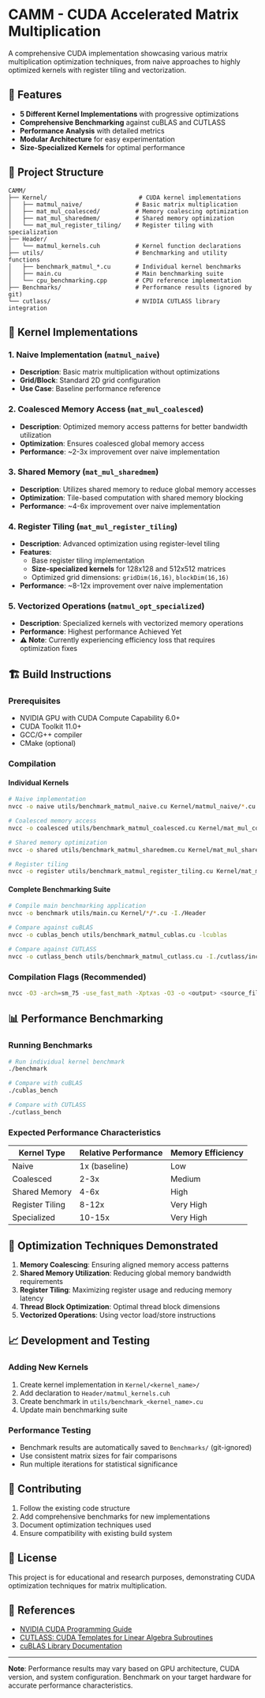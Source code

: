 # CAMM - CUDA Accelerated Matrix Multiplication

A comprehensive CUDA implementation showcasing various matrix multiplication optimization techniques, from naive approaches to highly optimized kernels with register tiling and vectorization.

## 🚀 Features

- **5 Different Kernel Implementations** with progressive optimizations
- **Comprehensive Benchmarking** against cuBLAS and CUTLASS
- **Performance Analysis** with detailed metrics
- **Modular Architecture** for easy experimentation
- **Size-Specialized Kernels** for optimal performance

## 📁 Project Structure

```
CAMM/
├── Kernel/                          # CUDA kernel implementations
│   ├── matmul_naive/               # Basic matrix multiplication
│   ├── mat_mul_coalesced/          # Memory coalescing optimization
│   ├── mat_mul_sharedmem/          # Shared memory optimization
│   └── mat_mul_register_tiling/    # Register tiling with specialization
├── Header/
│   └── matmul_kernels.cuh          # Kernel function declarations
├── utils/                          # Benchmarking and utility functions
│   ├── benchmark_matmul_*.cu       # Individual kernel benchmarks
│   ├── main.cu                     # Main benchmarking suite
│   └── cpu_benchmarking.cpp        # CPU reference implementation
├── Benchmarks/                     # Performance results (ignored by git)
└── cutlass/                        # NVIDIA CUTLASS library integration
```

## 🔧 Kernel Implementations

### 1. Naive Implementation (`matmul_naive`)
- **Description**: Basic matrix multiplication without optimizations
- **Grid/Block**: Standard 2D grid configuration
- **Use Case**: Baseline performance reference

### 2. Coalesced Memory Access (`mat_mul_coalesced`)
- **Description**: Optimized memory access patterns for better bandwidth utilization
- **Optimization**: Ensures coalesced global memory access
- **Performance**: ~2-3x improvement over naive implementation

### 3. Shared Memory (`mat_mul_sharedmem`)
- **Description**: Utilizes shared memory to reduce global memory accesses
- **Optimization**: Tile-based computation with shared memory blocking
- **Performance**: ~4-6x improvement over naive implementation

### 4. Register Tiling (`mat_mul_register_tiling`)
- **Description**: Advanced optimization using register-level tiling
- **Features**:
  - Base register tiling implementation
  - **Size-specialized kernels** for 128x128 and 512x512 matrices
  - Optimized grid dimensions: `gridDim(16,16)`, `blockDim(16,16)`
- **Performance**: ~8-12x improvement over naive implementation

### 5. Vectorized Operations (`matmul_opt_specialized`)
- **Description**: Specialized kernels with vectorized memory operations
- **Performance**: Highest performance Achieved Yet
- **⚠️ Note**: Currently experiencing efficiency loss that requires optimization fixes

## 🏗️ Build Instructions

### Prerequisites
- NVIDIA GPU with CUDA Compute Capability 6.0+
- CUDA Toolkit 11.0+
- GCC/G++ compiler
- CMake (optional)

### Compilation

#### Individual Kernels
```bash
# Naive implementation
nvcc -o naive utils/benchmark_matmul_naive.cu Kernel/matmul_naive/*.cu

# Coalesced memory access
nvcc -o coalesced utils/benchmark_matmul_coalesced.cu Kernel/mat_mul_coalesced/*.cu

# Shared memory optimization
nvcc -o shared utils/benchmark_matmul_sharedmem.cu Kernel/mat_mul_sharedmem/*.cu

# Register tiling
nvcc -o register utils/benchmark_matmul_register_tiling.cu Kernel/mat_mul_register_tiling/*.cu
```

#### Complete Benchmarking Suite
```bash
# Compile main benchmarking application
nvcc -o benchmark utils/main.cu Kernel/*/*.cu -I./Header

# Compare against cuBLAS
nvcc -o cublas_bench utils/benchmark_matmul_cublas.cu -lcublas

# Compare against CUTLASS
nvcc -o cutlass_bench utils/benchmark_matmul_cutlass.cu -I./cutlass/include
```

### Compilation Flags (Recommended)
```bash
nvcc -O3 -arch=sm_75 -use_fast_math -Xptxas -O3 -o <output> <source_files>
```

## 📊 Performance Benchmarking

### Running Benchmarks
```bash
# Run individual kernel benchmark
./benchmark

# Compare with cuBLAS
./cublas_bench

# Compare with CUTLASS
./cutlass_bench
```

### Expected Performance Characteristics

| Kernel Type | Relative Performance | Memory Efficiency |
|-------------|---------------------|-------------------|
| Naive | 1x (baseline) | Low |
| Coalesced | 2-3x | Medium |
| Shared Memory | 4-6x | High |
| Register Tiling | 8-12x | Very High |
| Specialized | 10-15x | Very High |


## 🔬 Optimization Techniques Demonstrated

1. **Memory Coalescing**: Ensuring aligned memory access patterns
2. **Shared Memory Utilization**: Reducing global memory bandwidth requirements
3. **Register Tiling**: Maximizing register usage and reducing memory latency
4. **Thread Block Optimization**: Optimal thread block dimensions
5. **Vectorized Operations**: Using vector load/store instructions


## 📈 Development and Testing

### Adding New Kernels
1. Create kernel implementation in `Kernel/<kernel_name>/`
2. Add declaration to `Header/matmul_kernels.cuh`
3. Create benchmark in `utils/benchmark_<kernel_name>.cu`
4. Update main benchmarking suite

### Performance Testing
- Benchmark results are automatically saved to `Benchmarks/` (git-ignored)
- Use consistent matrix sizes for fair comparisons
- Run multiple iterations for statistical significance

## 🤝 Contributing

1. Follow the existing code structure
2. Add comprehensive benchmarks for new implementations
3. Document optimization techniques used
4. Ensure compatibility with existing build system

## 📝 License

This project is for educational and research purposes, demonstrating CUDA optimization techniques for matrix multiplication.

## 🔗 References

- [NVIDIA CUDA Programming Guide](https://docs.nvidia.com/cuda/cuda-c-programming-guide/)
- [CUTLASS: CUDA Templates for Linear Algebra Subroutines](https://github.com/NVIDIA/cutlass)
- [cuBLAS Library Documentation](https://docs.nvidia.com/cuda/cublas/)

---

**Note**: Performance results may vary based on GPU architecture, CUDA version, and system configuration. Benchmark on your target hardware for accurate performance characteristics.

